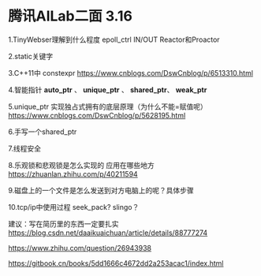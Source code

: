 # 腾讯AILab二面 3.16

1.TinyWebser理解到什么程度 epoll_ctrl IN/OUT Reactor和Proactor

2.static关键字

3.C++11中 constexpr https://www.cnblogs.com/DswCnblog/p/6513310.html

4.智能指针  **auto_ptr** 、 **unique_ptr** 、 **shared_ptr**、  **weak_ptr**

5.unique_ptr 实现独占式拥有的底层原理（为什么不能=赋值呢） https://www.cnblogs.com/DswCnblog/p/5628195.html

6.手写一个shared_ptr

7.线程安全

8.乐观锁和悲观锁是怎么实现的 应用在哪些地方  https://zhuanlan.zhihu.com/p/40211594

9.磁盘上的一个文件是怎么发送到对方电脑上的呢？具体步骤

10.tcp/ip中使用过程 seek_pack? slingo？

建议：写在简历里的东西一定要扎实 https://blog.csdn.net/daaikuaichuan/article/details/88777274

https://www.zhihu.com/question/26943938

https://gitbook.cn/books/5dd1666c4672dd2a253acac1/index.html
